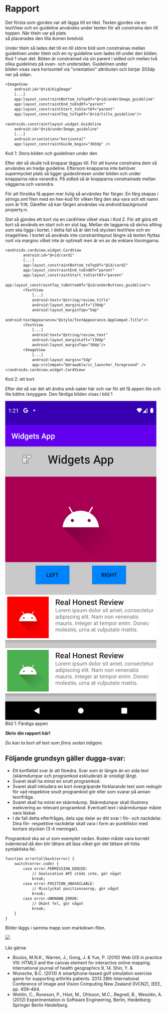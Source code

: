 # Rapport

Det första som gjordes var att lägga till en titel. Texten gjordes via en textView och en 
guideline användes under texten för att constraina den till toppen. När titeln var på plats  
så placerades den lilla ikonen bredvid. 

Under titeln så lades det till en till större bild som constrainas mellan guidelinen under 
titeln och en ny guideline som lades till under den bilden. Kod 1 visar det. Bilden är constrainad 
via sin parent i sidled och mellan två olika guidelines på ovan- och undersidan. Guidelinen under  
bilden visas vara horisontell via "orientation" attributen och börjar 303dp ner på sidan. 

```
<ImageView
    android:id="@+id/bigImage"
    [...]
    app:layout_constraintBottom_toTopOf="@+id/underImage_guideline"
    app:layout_constraintEnd_toEndOf="parent"
    app:layout_constraintStart_toStartOf="parent"
    app:layout_constraintTop_toTopOf="@+id/title_guideline"/>

<androidx.constraintlayout.widget.Guideline
    android:id="@+id/underImage_guideline"
    [...]
    android:orientation="horizontal"
    app:layout_constraintGuide_begin="303dp" />
```
Kod 1: Stora bilden och guidelinen under den

Efter det så skulle två knappar läggas till. För att kunna constraina dem så användes 
en tredje guideline. Eftersom knapparna inte behöver supermycket plats så ligger guideslinesen 
under bilden och under knapparna nära varandra. På sidled så är knapparna constrainade mellan 
väggarna och varandra.

För att försöka få appen mer livlig så användes fler färger. En färg skapas i strings.xml filen 
med en hex-kod för vilken färg den ska vara och ett namn som är fritt. Därefter så kan färgen 
användas via android:background property:n.

Sist så gjordes ett kort via en cardView vilket visas i Kod 2. För att göra ett kort så används 
en start och en slut tag. Mellan de taggarna så skrivs allting som ska ligga i kortet. I detta 
fall så är det två stycken textView och en imageView. I kortet så används inte constraintlayout 
längre så texten flyttas runt via margins vilket inte är optimalt men är en av de enklare 
lösningarna.

```
<androidx.cardview.widget.CardView
        android:id="@+id/card1"
        [...]
        app:layout_constraintBottom_toTopOf="@id/card2"
        app:layout_constraintEnd_toEndOf="parent"
        app:layout_constraintStart_toStartOf="parent"
        app:layout_constraintTop_toBottomOf="@id/underButtons_guideline">
        <TextView
            [...]
            android:text="@string/review_title"
            android:layout_marginLeft="130dp"
            android:layout_marginTop="5dp"
            android:textAppearance="@style/TextAppearance.AppCompat.Title"/>        
        <TextView
            [...]
            android:text="@string/review_text"
            android:layout_marginLeft="130dp"
            android:layout_marginTop="30dp"/>
        <ImageView
            [...]
            android:layout_margin="5dp"
            app:srcCompat="@drawable/ic_launcher_foreground" />
</androidx.cardview.widget.CardView>
```
Kod 2: ett kort

Efter det så var det att ändra små-saker här och var för att få appen lite och lite bättre
/snyggare. Den färdiga bilden visas i bild 1

![](img.png)
Bild 1: Färdiga appen





**Skriv din rapport här!**

_Du kan ta bort all text som finns sedan tidigare_.

## Följande grundsyn gäller dugga-svar:

- Ett kortfattat svar är att föredra. Svar som är längre än en sida text (skärmdumpar och programkod exkluderat) är onödigt långt.
- Svaret skall ha minst en snutt programkod.
- Svaret skall inkludera en kort övergripande förklarande text som redogör för vad respektive snutt programkod gör eller som svarar på annan teorifråga.
- Svaret skall ha minst en skärmdump. Skärmdumpar skall illustrera exekvering av relevant programkod. Eventuell text i skärmdumpar måste vara läsbar.
- I de fall detta efterfrågas, dela upp delar av ditt svar i för- och nackdelar. Dina för- respektive nackdelar skall vara i form av punktlistor med kortare stycken (3-4 meningar).

Programkod ska se ut som exemplet nedan. Koden måste vara korrekt indenterad då den blir lättare att läsa vilket gör det lättare att hitta syntaktiska fel.

```
function errorCallback(error) {
    switch(error.code) {
        case error.PERMISSION_DENIED:
            // Geolocation API stöds inte, gör något
            break;
        case error.POSITION_UNAVAILABLE:
            // Misslyckat positionsanrop, gör något
            break;
        case error.UNKNOWN_ERROR:
            // Okänt fel, gör något
            break;
    }
}
```

Bilder läggs i samma mapp som markdown-filen.

![](android.png)

Läs gärna:

- Boulos, M.N.K., Warren, J., Gong, J. & Yue, P. (2010) Web GIS in practice VIII: HTML5 and the canvas element for interactive online mapping. International journal of health geographics 9, 14. Shin, Y. &
- Wunsche, B.C. (2013) A smartphone-based golf simulation exercise game for supporting arthritis patients. 2013 28th International Conference of Image and Vision Computing New Zealand (IVCNZ), IEEE, pp. 459–464.
- Wohlin, C., Runeson, P., Höst, M., Ohlsson, M.C., Regnell, B., Wesslén, A. (2012) Experimentation in Software Engineering, Berlin, Heidelberg: Springer Berlin Heidelberg.

